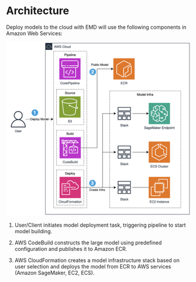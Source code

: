 
# Architecture
Deploy models to the cloud with EMD will use the following components in Amazon Web Services:

![alt text](../images/emd-architecture.png)

1. User/Client initiates model deployment task, triggering pipeline to start model building.

2. AWS CodeBuild constructs the large model using predefined configuration and publishes it to Amazon ECR.

3. AWS CloudFormation creates a model infrastructure stack based on user selection and deploys the model from ECR to AWS services (Amazon SageMaker, EC2, ECS).

